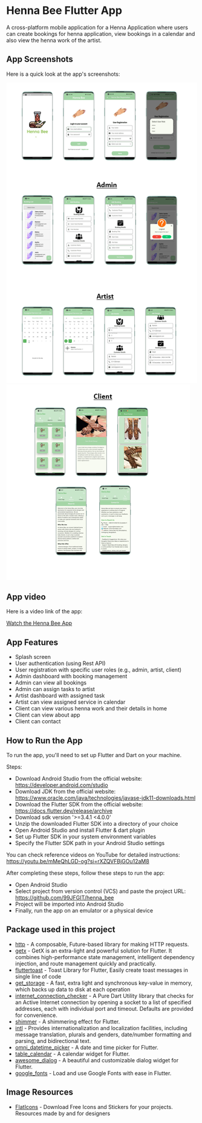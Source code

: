 # Henna Bee Flutter App

A cross-platform mobile application for a Henna Application where users can create bookings for henna application, view bookings in a calendar and also view the henna work of the artist.

## App Screenshots

Here is a quick look at the app's screenshots:

![screenshot](assets/images/screen11.png)
![screenshot](assets/images/screen22.png)

## App video

Here is a video link of the app:

[Watch the Henna Bee App](https://youtube.com/shorts/LOKpoJMVBgI)

## App Features
- Splash screen
- User authentication (using Rest API)
- User registration with specific user roles (e.g., admin, artist, client)
- Admin dashboard with booking management
- Admin can view all bookings
- Admin can assign tasks to artist
- Artist dashboard with assigned task
- Artist can view assigned service in calendar
- Client can view various henna work and their details in home
- Client can view about app
- Client can contact

## How to Run the App

To run the app, you'll need to set up Flutter and Dart on your machine.

Steps:
- Download Android Studio from the official website: https://developer.android.com/studio
- Download JDK from the official website: https://www.oracle.com/java/technologies/javase-jdk11-downloads.html
- Download the Flutter SDK from the official website: https://docs.flutter.dev/release/archive
- Download sdk version '>=3.4.1 <4.0.0'
- Unzip the downloaded Flutter SDK into a directory of your choice
- Open Android Studio and install Flutter & dart plugin
- Set up Flutter SDK in your system environment variables
- Specify the Flutter SDK path in your Android Studio settings

You can check reference videos on YouTube for detailed instructions:
https://youtu.be/mMeQhLGD-og?si=rXZQVFBjGOu12aM8


After completing these steps, follow these steps to run the app:
- Open Android Studio
- Select project from version control (VCS) and paste the project URL: https://github.com/99JFGIT/henna_bee
- Project will be imported into Android Studio
- Finally, run the app on an emulator or a physical device

## Package used in this project
- [http](https://pub.dev/packages/http) - A composable, Future-based library for making HTTP requests.
- [getx](https://pub.dev/packages/get) - GetX is an extra-light and powerful solution for Flutter. It combines high-performance state management, intelligent dependency injection, and route management quickly and practically.
- [fluttertoast](https://pub.dev/packages/fluttertoast) - Toast Library for Flutter, Easily create toast messages in single line of code
- [get_storage](https://pub.dev/packages/get_storage) - A fast, extra light and synchronous key-value in memory, which backs up data to disk at each operation
- [internet_connection_checker](https://pub.dev/packages/internet_connection_checker) - A Pure Dart Utility library that checks for an Active Internet connection by opening a socket to a list of specified addresses, each with individual port and timeout. Defaults are provided for convenience.
- [shimmer](https://pub.dev/packages/shimmer) - A shimmering effect for Flutter.
- [intl](https://pub.dev/packages/intl) - Provides internationalization and localization facilities, including message translation, plurals and genders, date/number formatting and parsing, and bidirectional text.
- [omni_datetime_picker](https://pub.dev/packages/omni_datetime_picker) - A date and time picker for Flutter.
- [table_calendar](https://pub.dev/packages/table_calendar) - A calendar widget for Flutter.
- [awesome_dialog](https://pub.dev/packages/awesome_dialog) - A beautiful and customizable dialog widget for Flutter.
- [google_fonts](https://pub.dev/packages/google_fonts) - Load and use Google Fonts with ease in Flutter.

## Image Resources
- [FlatIcons](https://www.flaticon.com/) - Download Free Icons and Stickers for your projects. Resources made by and for designers
